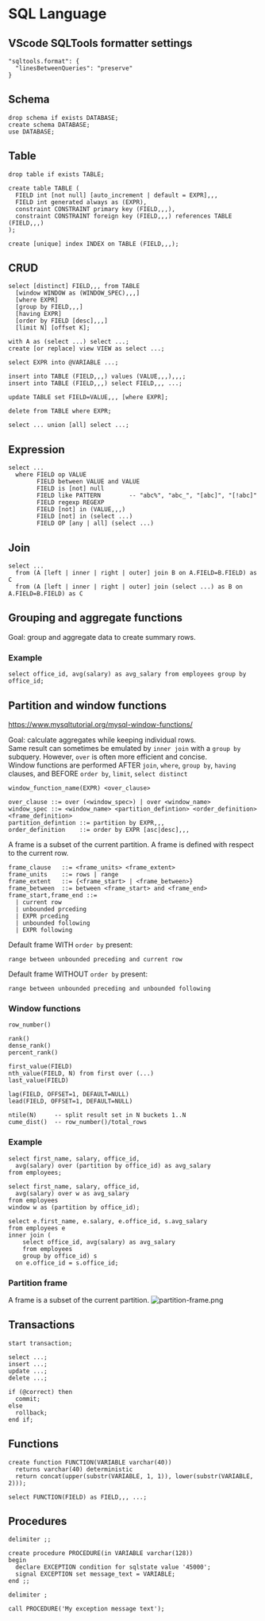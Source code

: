 # SQL Language

## VScode SQLTools formatter settings
```
"sqltools.format": {
  "linesBetweenQueries": "preserve"
}
```

## Schema
```
drop schema if exists DATABASE;
create schema DATABASE;
use DATABASE;
```

## Table
```
drop table if exists TABLE;

create table TABLE (
  FIELD int [not null] [auto_increment | default = EXPR],,,
  FIELD int generated always as (EXPR),
  constraint CONSTRAINT primary key (FIELD,,,),
  constraint CONSTRAINT foreign key (FIELD,,,) references TABLE (FIELD,,,)
);

create [unique] index INDEX on TABLE (FIELD,,,);
```

## CRUD
```
select [distinct] FIELD,,, from TABLE
  [window WINDOW as (WINDOW_SPEC),,,]
  [where EXPR] 
  [group by FIELD,,,] 
  [having EXPR]
  [order by FIELD [desc],,,]
  [limit N] [offset K];

with A as (select ...) select ...;
create [or replace] view VIEW as select ...;

select EXPR into @VARIABLE ...;

insert into TABLE (FIELD,,,) values (VALUE,,,),,,;
insert into TABLE (FIELD,,,) select FIELD,,, ...;

update TABLE set FIELD=VALUE,,, [where EXPR];

delete from TABLE where EXPR;

select ... union [all] select ...;
```

## Expression
```
select ...
  where FIELD op VALUE
        FIELD between VALUE and VALUE
        FIELD is [not] null
        FIELD like PATTERN        -- "abc%", "abc_", "[abc]", "[!abc]" 
        FIELD regexp REGEXP 
        FIELD [not] in (VALUE,,,)
        FIELD [not] in (select ...)
        FIELD OP [any | all] (select ...)
```

## Join
```
select ...
  from (A [left | inner | right | outer] join B on A.FIELD=B.FIELD) as C
  from (A [left | inner | right | outer] join (select ...) as B on A.FIELD=B.FIELD) as C
```

## Grouping and aggregate functions
Goal: group and aggregate data to create summary rows.

### Example
```
select office_id, avg(salary) as avg_salary from employees group by office_id;
```

## Partition and window functions
https://www.mysqltutorial.org/mysql-window-functions/  

Goal: calculate aggregates while keeping individual rows.  
Same result can sometimes be emulated by `inner join` with a `group by` subquery. However, `over` is often more efficient and concise.  
Window functions are performed AFTER `join`, `where`, `group by`, `having` clauses, and BEFORE `order by`, `limit`, `select distinct`
```
window_function_name(EXPR) <over_clause>

over_clause ::= over (<window_spec>) | over <window_name>
window_spec ::= <window_name> <partition_defintion> <order_definition> <frame_definition>
partition_defintion ::= partition by EXPR,,,
order_definition    ::= order by EXPR [asc|desc],,,
```
A frame is a subset of the current partition. A frame is defined with respect to the current row.
```
frame_clause   ::= <frame_units> <frame_extent>
frame_units    ::= rows | range
frame_extent   ::= {<frame_start> | <frame_between>}
frame_between  ::= between <frame_start> and <frame_end>
frame_start,frame_end ::= 
  | current row
  | unbounded prceding
  | EXPR prceding
  | unbounded following
  | EXPR following
```
Default frame WITH `order by` present:
```
range between unbounded preceding and current row
```
Default frame WITHOUT `order by` present:
```
range between unbounded preceding and unbounded following
```

### Window functions
```
row_number()

rank()
dense_rank()
percent_rank()

first_value(FIELD)
nth_value(FIELD, N) from first over (...)
last_value(FIELD)

lag(FIELD, OFFSET=1, DEFAULT=NULL)
lead(FIELD, OFFSET=1, DEFAULT=NULL)

ntile(N)     -- split result set in N buckets 1..N 
cume_dist()  -- row_number()/total_rows
```
### Example
```
select first_name, salary, office_id,
  avg(salary) over (partition by office_id) as avg_salary
from employees;

select first_name, salary, office_id,
  avg(salary) over w as avg_salary
from employees
window w as (partition by office_id);

select e.first_name, e.salary, e.office_id, s.avg_salary 
from employees e
inner join (
    select office_id, avg(salary) as avg_salary 
    from employees
    group by office_id) s 
  on e.office_id = s.office_id;
```
### Partition frame
A frame is a subset of the current partition.
![partition-frame.png](./partition-frame.png)

## Transactions
```
start transaction;

select ...;
insert ...;
update ...;
delete ...;

if (@correct) then
  commit;
else
  rollback;
end if;
```

## Functions
```
create function FUNCTION(VARIABLE varchar(40))
  returns varchar(40) deterministic
  return concat(upper(substr(VARIABLE, 1, 1)), lower(substr(VARIABLE, 2)));

select FUNCTION(FIELD) as FIELD,,, ...;
```

## Procedures
```
delimiter ;;

create procedure PROCEDURE(in VARIABLE varchar(128))
begin
  declare EXCEPTION condition for sqlstate value '45000';
  signal EXCEPTION set message_text = VARIABLE;
end ;;

delimiter ;

call PROCEDURE('My exception message text');
```
